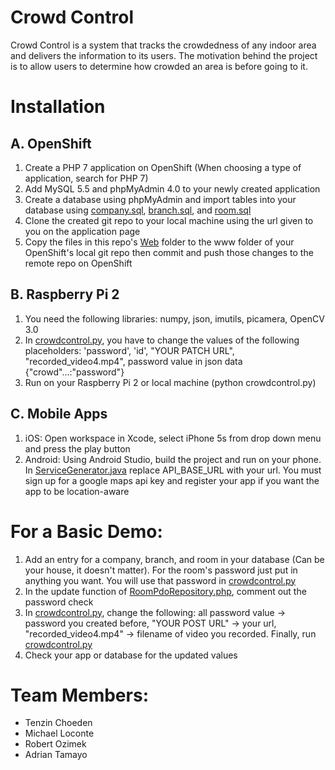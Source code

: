 # Crowd Control

Crowd Control is a system that tracks the crowdedness of any indoor area and delivers the information to its users. The motivation behind the project is to  allow users to determine how crowded an area is before going to it. 
    
# Installation
## A. OpenShift

1. Create a PHP 7 application on OpenShift (When choosing a type of application, search for PHP 7)
2. Add MySQL 5.5 and phpMyAdmin 4.0 to your newly created application
3. Create a database using phpMyAdmin and import tables into your database using [company.sql](Web/Data/company.sql), [branch.sql](Web/Data/branch.sql), and [room.sql](Web/Data/room.sql) 
4. Clone the created git repo to your local machine using the url given to you on the application page
5. Copy the files in this repo's [Web](Web) folder to the www folder of your OpenShift's local git repo then commit and push those changes to the remote repo on OpenShift
        
## B. Raspberry Pi 2
1. You need the following libraries: numpy, json, imutils, picamera, OpenCV 3.0
2. In [crowdcontrol.py](Pi-Client/crowdcontrol.py), you have to change the values of the following placeholders: 'password', 'id', "YOUR PATCH URL", "recorded_video4.mp4", password value in json data {"crowd"...:"password"}
3. Run on your Raspberry Pi 2 or local machine (python crowdcontrol.py)
        
## C. Mobile Apps
1. iOS: Open workspace in Xcode, select iPhone 5s from drop down menu and press the play button
2. Android: Using Android Studio, build the project and run on your phone. In [ServiceGenerator.java](Mobile%20Apps/Android/CrowdControl/app/src/main/java/adriantam18/crowdcontrol/CrowdControlAPI/ServiceGenerator.java) replace API_BASE_URL with your url. You must sign up for a google maps api key and register your app if you want the app to be location-aware
        
# For a Basic Demo:
1. Add an entry for a company, branch, and room in your database (Can be your house, it doesn't matter). For the room's password just put in anything you want. You will use that password in [crowdcontrol.py](Pi-Client/crowdcontrol.py)
2. In the update function of [RoomPdoRepository.php](Web/Data/RoomPdoRepository.php), comment out the password check
3. In [crowdcontrol.py](Pi-Client/crowdcontrol.py), change the following: all password value -> password you created before, "YOUR POST URL" -> your url, "recorded_video4.mp4" -> filename of video you recorded. Finally, run [crowdcontrol.py](Pi-Client/crowdcontrol.py)
4. Check your app or database for the updated values

# Team Members:
* Tenzin Choeden
* Michael Loconte
* Robert Ozimek
* Adrian Tamayo
